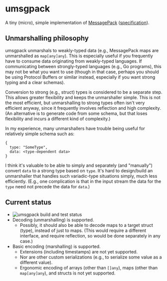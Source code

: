 # umsgpack

A tiny (micro), simple implementation of [MessagePack](https://msgpack.org/)
([specification](https://github.com/msgpack/msgpack/blob/master/spec.md)).

## Unmarshalling philosophy

umsgpack unmarshals to weakly-typed data (e.g., MessagePack maps are unmarshalled as `map[any]any`).
This is especially useful if you frequently have to consume data originating from weakly-typed
languages. If communicating between strongly-typed languages (e.g., Go programs), this may not be
what you want to use (though in that case, perhaps you should be using Protocol Buffers or similar
instead, especially if you want strong typing and a clear schemas).

Conversion to strong (e.g., struct) types is considered to be a separate step. This allows greater
flexibility and keeps the unmarshaller simple. This is not the most efficient, but unmarshalling to
strong types often isn't very efficient anyway, since it frequently involves reflection and high
complexity. (An alternative is to generate code from some schema, but that loses flexibility and
incurs a different kind of complexity.)

In my experience, many unmarshallers have trouble being useful for relatively simple schema such as:
```
{
  type: "SomeType",
  data: <type-dependent data>
}
```
I think it's valuable to be able to simply and separately (and "manually") convert `data` to a
strong type based on `type`. It's hard to design/build an unmarshaller that handles such
variadic-type situations simply, much less efficiently. (E.g., one complication is that in the input
stream the data for the `type` need not precede the data for `data`.)

## Current status

* ![umsgpack build and test status](https://github.com/viettrungluu/umsgpack/actions/workflows/go.yml/badge.svg)
* Decoding (unmarshalling) is supported.
  * Possibly, it should also be able to decode maps to a target struct (type), instead of just to
    maps. (This would require a different interface, and require reflection, so would be done
    separately in any case.)
* Basic encoding (marshalling) is supported.
  * Extensions (including timestamps) are not yet supported.
  * Nor are other custom serializations (e.g., to serialize some value as a different value).
  * Ergonomic encoding of arrays (other than `[]any`), maps (other than `map[any]any`), and structs
    is not yet supported.
